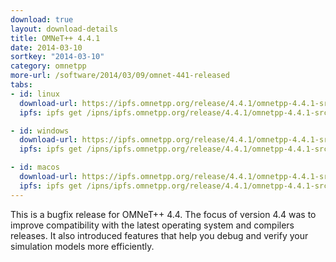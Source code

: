 ```yaml
---
download: true
layout: download-details
title: OMNeT++ 4.4.1
date: 2014-03-10
sortkey: "2014-03-10"
category: omnetpp
more-url: /software/2014/03/09/omnet-441-released
tabs:
- id: linux
  download-url: https://ipfs.omnetpp.org/release/4.4.1/omnetpp-4.4.1-src.tgz
  ipfs: ipfs get /ipns/ipfs.omnetpp.org/release/4.4.1/omnetpp-4.4.1-src.tgz

- id: windows
  download-url: https://ipfs.omnetpp.org/release/4.4.1/omnetpp-4.4.1-src-windows.zip
  ipfs: ipfs get /ipns/ipfs.omnetpp.org/release/4.4.1/omnetpp-4.4.1-src-windows.zip

- id: macos
  download-url: https://ipfs.omnetpp.org/release/4.4.1/omnetpp-4.4.1-src.tgz
  ipfs: ipfs get /ipns/ipfs.omnetpp.org/release/4.4.1/omnetpp-4.4.1-src.tgz
---
```


This is a bugfix release for OMNeT++ 4.4. The focus of version 4.4 was to improve compatibility with the latest operating system and compilers releases. It also introduced features that help you debug and verify your simulation models more efficiently.
